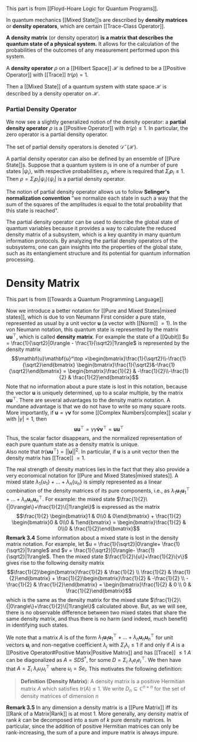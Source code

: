 This part is from [[Floyd-Hoare Logic for Quantum Programs]].

In quantum mechanics [[Mixed State]]s are described by **density matrices** or **density operators**, which are certain [[Trace-Class Operator]]. 

**A density matrix** (or density operator) **is a matrix that describes the quantum state of a physical system.** 
It allows for the calculation of the probabilities of the outcomes of any measurement performed upon this system. 

A **density operator** $\rho$ on a [[Hilbert Space]] $\mathcal{H}$ is defined to be a [[Positive Operator]] with [[Trace]] $tr(\rho) = 1$. 

Then a [[Mixed State]] of a quantum system with state space $\mathcal{H}$ is described by a density operator on $\mathcal{H}$. 

### Partial Density Operator
We now see a slightly generalized notion of the density operator: a **partial density operator** $\rho$ is a [[Positive Operator]] with $tr(\rho) \leq 1$. 
In particular, the zero operator is a partial density operator. 

The set of partial density operators is denoted $\mathcal{D}^{-}(\mathcal{H})$. 

A partial density operator can also be defined by an ensemble of [[Pure State]]s. 
Suppose that a quantum system is in one of a number of pure states $|\psi_i\rangle$, with respective probabilities $p_i$, where is required that $\Sigma_i p_i \leq 1$. 
Then $\rho=\Sigma_ip_i|\psi_i\rangle\langle\psi_i|$ is a partial density operator. 

The notion of partial density operator allows us to follow **Selinger's normalization convention** "we normalize each state in such a way that the sum of the squares of the amplitudes is equal to the total probability that this state is reached". 

The partial density operator can be used to describe the global state of quantum variables because it provides a way to calculate the reduced density matrix of a subsystem, which is a key quantity in many quantum information protocols. 
By analyzing the partial density operators of the subsystems, one can gain insights into the properties of the global state, such as its entanglement structure and its potential for quantum information processing.

# Density Matrix
This part is from [[Towards a Quantum Programming Language]]

Now we introduce a better notation for [[Pure and Mixed States|mixed states]], which is due to von Neumann
First consider a pure state, represented as usual by a unit vector $\mathbf{u}$  (a vector with [[Norm]] $=1$).
In the von Neumann notation, this quantum state is represented by the matrix $\mathbf{u}\mathbf{u}^\top$, which is called **density matrix**.
For example the state of a [[Qubit]] $u = \frac{1}{\sqrt2}|0\rangle - \frac{1}{\sqrt2}|1\rangle$ is represented by the density matrix $$\mathbf{u}\mathbf{u}^\top =\begin{bmatrix}\frac{1}{\sqrt2}\\-\frac{1}{\sqrt2}\end{bmatrix} \begin{bmatrix}\frac{1}{\sqrt2}&-\frac{1}{\sqrt2}\end{bmatrix} = \begin{bmatrix}\frac{1}{2} & -\frac{1}{2}\\-\frac{1}{2} & \frac{1}{2}\end{bmatrix}$$Note that no information about a pure state is lost in this notation, because the vector $\mathbf{u}$ is uniquely determined, up to a scalar multiple, by the matrix $\mathbf{u}\mathbf{u}^\top$. 
There are several advantages to the density matrix notation. 
A mundane advantage is that we do not have to write so many square roots. 
More importantly, if $\mathbf{u}= \gamma\mathbf{v}$ for some [[Complex Numbers|complex]] scalar $\gamma$ with $|\gamma| = 1$, then $$\mathbf{u}\mathbf{u}^\top= \gamma\bar{\gamma}\mathbf{v}\mathbf{v}^\top = \mathbf{u}\mathbf{u}^\top$$Thus, the scalar factor disappears, and the normalized representation of each pure quantum state as a density matrix is unique.  
Also note that $tr(\mathbf{u}\mathbf{u}^\top) = ||\mathbf{u}||^2$. 
In particular, if $\mathbf{u}$ is a unit vector then the density matrix has [[Trace]] $=1$. 

The real strength of density matrices lies in the fact that they also provide a very economical notation for [[Pure and Mixed States|mixed states]]. 
A mixed state $\lambda_1\{u_1\}+\dots+\lambda_n\{u_n\}$ is simply represented as a linear combination of the density matrices of its pure components, i.e., as $\lambda_1\mathbf{u}_1\mathbf{u}_1^\top + \dots + \lambda_n\mathbf{u}_n\mathbf{u}_n^\top$. 
For example: the mixed state $\frac{1}{2}\{|0\rangle\}+\frac{1}{2}\{|1\rangle\}$ is expressed as the matrix $$\frac{1}{2} \begin{bmatrix}1 & 0\\0 & 0\end{bmatrix} + \frac{1}{2} \begin{bmatrix}0 & 0\\0 & 1\end{bmatrix} = \begin{bmatrix}\frac{1}{2} & 0\\0 & \frac{1}{2}\end{bmatrix}$$
**Remark 3.4**
Some information about a mixed state is lost in the density matrix notation. 
For example, let $u = \frac{1}{\sqrt2}|0\rangle+ \frac{1}{\sqrt2}|1\rangle$ and $v = \frac{1}{\sqrt2}|0\rangle- \frac{1}{\sqrt2}|1\rangle$. 
Then the mixed state $\frac{1}{2}\{u\}+\frac{1}{2}\{v\}$ gives rise to the following density matrix $$\frac{1}{2}\begin{bmatrix}\frac{1}{2} & \frac{1}{2} \\ \frac{1}{2} & \frac{1}{2}\end{bmatrix} + \frac{1}{2}\begin{bmatrix}\frac{1}{2} & -\frac{1}{2} \\ -\frac{1}{2} & \frac{1}{2}\end{bmatrix} = \begin{bmatrix}\frac{1}{2} & 0 \\ 0 & \frac{1}{2}\end{bmatrix}$$which is the same as the density matrix for the mixed state $\frac{1}{2}\{|0\rangle\}+\frac{1}{2}\{|1\rangle\}$ calculated above. 
But, as we will see, there is no observable difference between two mixed states that share the same density matrix, and thus there is no harm (and indeed, much benefit) in identifying such states. 

We note that a matrix $A$ is of the form $\lambda_1\mathbf{u}_1\mathbf{u}_1^\top + \dots + \lambda_n\mathbf{u}_n\mathbf{u}_n^\top$ for unit vectors $\mathbf{u}_i$ and non-negative coefficient $\lambda_i$ with $\Sigma_i \lambda_i \leq 1$ if and only if $A$ is a [[Positive Operator#Positive Matrix|Positive Matrix]] and has [[Trace]] $\leq 1$ 
$A$ can be diagonalized as $A=SDS^\dagger$, for some $D=\Sigma_i\ \lambda_ie_ie_i^\top$. We then have that $A=\Sigma_i\ \lambda_iu_iu_i^\top$ where $u_i = Se_i$. 
This motivates the following definition:
>**Definition (Density Matrix):** A density matrix is a positive Hermitian matrix $A$ which satisfies $tr(A)\leq 1$.
   We write $D_n\subseteq\mathbb{C}^{n\times n}$ for the set of density matrices of dimension $n$

**Remark 3.5**
In any dimension a density matrix is a [[Pure Matrix]] iff its [[Rank of a Matrix|Rank]] is at most 1. 
More generally, any density matrix of rank $k$ can be decomposed into a sum of $k$ pure density matrices. 
In particular, since the addition of positive Hermitian matrices can only be rank-increasing, the sum of a pure and impure matrix is always impure. 